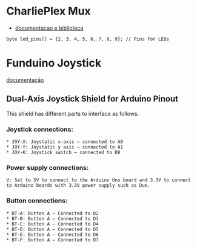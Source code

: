 # CharliePlex Mux

* [documentacao e biblioteca](https://github.com/sparkfun/LED_Array_8x7)
```
byte led_pins[] = {2, 3, 4, 5, 6, 7, 8, 9}; // Pins for LEDs
```

# Funduino Joystick

[documentação](https://electropeak.com/learn/interfacing-dual-axis-joystick-shield-with-arduino/)

## Dual-Axis Joystick Shield for Arduino Pinout

This shield has different parts to interface as follows:

### Joystick connections:

    * JOY-X: Joystatic x-axis – connected to A0
    * JOY-Y: Joystatic y axis – connected to A1
    * JOY-K: Joystick switch – connected to D8

### Power supply connections:

    V: Set to 5V to connect to the Arduino Uno board and 3.3V to connect to Arduino boards with 3.3V power supply such as Due.

### Button connections:

    * BT-A: Button A – Connected to D2
    * BT-B: Button A – Connected to D3
    * BT-C: Button A – Connected to D4
    * BT-D: Button A – Connected to D5
    * BT-E: Button A – Connected to D6
    * BT-F: Button A – Connected to D7
